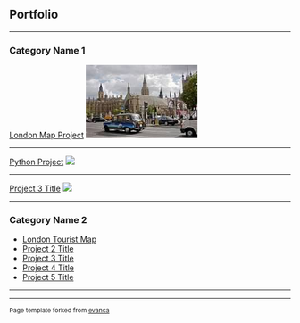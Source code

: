 ## Portfolio

---

### Category Name 1 

[London Map Project]([/(https://storymaps.arcgis.com/stories/5d4c576725f8405586a9add3d1ad9717))
<img src="images/London Taxi.jpg?raw=true"/>

---
[Python Project](/pdf/sample_presentation.pdf)
<img src="images/dummy_thumbnail.jpg?raw=true"/>

---
[Project 3 Title](http://example.com/)
<img src="images/dummy_thumbnail.jpg?raw=true"/>

---

### Category Name 2

- [London Tourist Map](https://storymaps.arcgis.com/stories/5d4c576725f8405586a9add3d1ad9717)
- [Project 2 Title](http://example.com/)
- [Project 3 Title](http://example.com/)
- [Project 4 Title](http://example.com/)
- [Project 5 Title](http://example.com/)

---




---
<p style="font-size:11px">Page template forked from <a href="https://github.com/evanca/quick-portfolio">evanca</a></p>
<!-- Remove above link if you don't want to attibute -->
